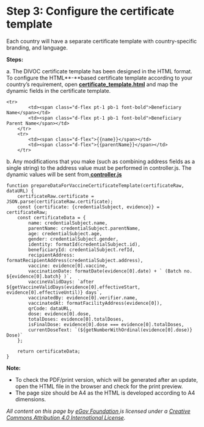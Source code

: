 # Step 3: Configure the certificate template

Each country will have a separate certificate template with country-specific branding, and language.

**Steps:**

a. The DIVOC certificate template has been designed in the HTML format. To configure the HTML**-**based certificate template according to your country’s requirement, open [**certificate\_template.html**](https://github.com/egovernments/DIVOC/blob/main/backend/certificate\_api/configs/templates/certificate\_template.html) and map the dynamic fields in the certificate template.

```
<tr>
        <td><span class="d-flex pt-1 pb-1 font-bold">Beneficiary Name</span></td>
        <td><span class="d-flex pt-1 pb-1 font-bold">Beneficiary Parent Name</span></td>
    </tr>
    <tr>
        <td><span class="d-flex">{{name}}</span></td>
        <td><span class="d-flex">{{parentName}}</span></td>
    </tr>
```

b. Any modifications that you make (such as combining address fields as a single string) to the address value must be performed in controller.js. The dynamic values will be sent from[ **controller.js**](https://github.com/egovernments/DIVOC/blob/main/backend/certificate\_api/src/routes/certificate\_controller.js)

```
function prepareDataForVaccineCertificateTemplate(certificateRaw, dataURL) {
    certificateRaw.certificate = JSON.parse(certificateRaw.certificate);
    const {certificate: {credentialSubject, evidence}} = certificateRaw;
    const certificateData = {
        name: credentialSubject.name,
        parentName: credentialSubject.parentName,
        age: credentialSubject.age,
        gender: credentialSubject.gender,
        identity: formatId(credentialSubject.id),
        beneficiaryId: credentialSubject.refId,
        recipientAddress: formatRecipientAddress(credentialSubject.address),
        vaccine: evidence[0].vaccine,
        vaccinationDate: formatDate(evidence[0].date) + ` (Batch no. ${evidence[0].batch} )`,
        vaccineValidDays: `after ${getVaccineValidDays(evidence[0].effectiveStart, evidence[0].effectiveUntil)} days`,
        vaccinatedBy: evidence[0].verifier.name,
        vaccinatedAt: formatFacilityAddress(evidence[0]),
        qrCode: dataURL,
        dose: evidence[0].dose,
        totalDoses: evidence[0].totalDoses,
        isFinalDose: evidence[0].dose === evidence[0].totalDoses,
        currentDoseText: `(${getNumberWithOrdinal(evidence[0].dose)} Dose)`
    };

    return certificateData;
}
```

**Note:**&#x20;

* To check the PDF/print version, which will be generated after an update, open the HTML file in the browser and check for the print preview.&#x20;
* The page size should be A4 as the HTML is developed according to A4 dimensions.



_All content on this page by_ [_eGov Foundation_ ](https://egov.org.in)_is licensed under a_ [_Creative Commons Attribution 4.0 International License_](http://creativecommons.org/licenses/by/4.0/)_._
